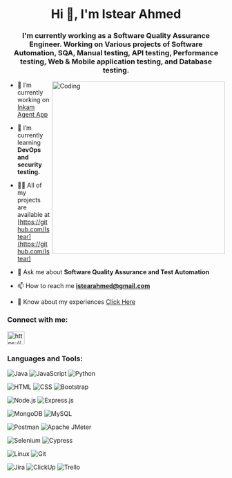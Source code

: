 <h1 align="center">Hi 👋, I'm Istear Ahmed</h1>
<h3 align="center">I'm currently working as a Software Quality Assurance Engineer. Working on Various projects of Software Automation, SQA, Manual testing, API testing, Performance testing, Web & Mobile application testing, and Database testing.</h3>

<img align="right" alt="Coding" width="400" src="https://cdn.dribbble.com/users/1162077/screenshots/3848914/programmer.gif">


- 🔭 I’m currently working on [Inkam Agent App](https://play.google.com/store/apps/details?id=app.inkam.agent.twa)

- 🌱 I’m currently learning **DevOps and security testing.**

- 👨‍💻 All of my projects are available at [https://github.com/Istear](https://github.com/Istear)

- 💬 Ask me about **Software Quality Assurance and Test Automation**

- 📫 How to reach me **istearahmed@gmail.com**
- 📄 Know about my experiences [Click Here](https://drive.google.com/file/d/1u6zQiYZIZUL-wCZ07y9ujXda4ko7oz36/view?usp=sharing)

<h3 align="left">Connect with me:</h3>
<p align="left">
<a href="https://linkedin.com/in/https://www.linkedin.com/in/istear-ahmed-a3b526112" target="blank"><img align="center" src="https://raw.githubusercontent.com/rahuldkjain/github-profile-readme-generator/master/src/images/icons/Social/linked-in-alt.svg" alt="https://www.linkedin.com/in/istear-ahmed-a3b526112" height="30" width="40" /></a>
</p>

<h3 align="left">Languages and Tools:</h3>

![Java](https://img.shields.io/badge/Java-007396?logo=java&logoColor=white&style=for-the-badge)  ![JavaScript](https://img.shields.io/badge/JavaScript-F7DF1E?logo=javascript&logoColor=black&style=for-the-badge)  ![Python](https://img.shields.io/badge/Python-3776AB?logo=python&logoColor=white&style=for-the-badge)

![HTML](https://img.shields.io/badge/HTML-E34F26?logo=html5&logoColor=white&style=for-the-badge)  ![CSS](https://img.shields.io/badge/CSS-1572B6?logo=css3&logoColor=white&style=for-the-badge)  ![Bootstrap](https://img.shields.io/badge/Bootstrap-563D7C?logo=bootstrap&logoColor=white&style=for-the-badge)

![Node.js](https://img.shields.io/badge/Node.js-43853D?logo=node.js&logoColor=white&style=for-the-badge)  ![Express.js](https://img.shields.io/badge/Express.js-000000?logo=express&logoColor=white&style=for-the-badge)

![MongoDB](https://img.shields.io/badge/MongoDB-47A248?logo=mongodb&logoColor=white&style=for-the-badge)  ![MySQL](https://img.shields.io/badge/MySQL-4479A1?logo=mysql&logoColor=white&style=for-the-badge)

![Postman](https://img.shields.io/badge/Postman-FF6C37?logo=postman&logoColor=white&style=for-the-badge)  ![Apache JMeter](https://img.shields.io/badge/Apache_JMeter-D22128?logo=apachejmeter&logoColor=white&style=for-the-badge)

![Selenium](https://img.shields.io/badge/Selenium-43B02A?logo=selenium&logoColor=white&style=for-the-badge)  ![Cypress](https://img.shields.io/badge/Cypress-17202C?logo=cypress&logoColor=white&style=for-the-badge)

![Linux](https://img.shields.io/badge/Linux-FCC624?logo=linux&logoColor=black&style=for-the-badge)  ![Git](https://img.shields.io/badge/Git-F05032?logo=git&logoColor=white&style=for-the-badge)

![Jira](https://img.shields.io/badge/Jira-0052CC?logo=jira&logoColor=white&style=for-the-badge)  ![ClickUp](https://img.shields.io/badge/ClickUp-7B68EE?logo=clickup&logoColor=white&style=for-the-badge)  ![Trello](https://img.shields.io/badge/Trello-0079BF?logo=trello&logoColor=white&style=for-the-badge)
